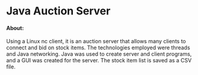 # Java Auction Server

#### About: 

Using a Linux nc client, it is an auction server that allows many clients to connect and bid on stock items. The technologies employed were threads and Java networking. Java was used to create server and client programs, and a GUI was created for the server. The stock item list is saved as a CSV file.
